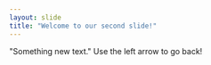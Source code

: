 ```yaml
---
layout: slide
title: "Welcome to our second slide!"
---
```

"Something new text."
Use the left arrow to go back!
